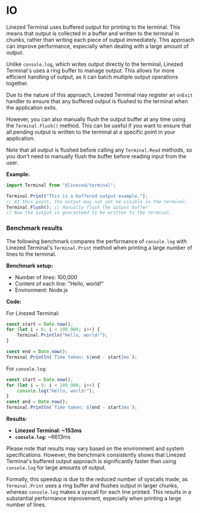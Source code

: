# IO

Linezed Terminal uses buffered output for printing to the terminal.
This means that output is collected in a buffer and written to
the terminal in chunks, rather than writing each piece of output
immediately. This approach can improve performance, especially when
dealing with a large amount of output.

Unlike `console.log`, which writes output directly to the terminal,
Linezed Terminal's uses a ring buffer to manage output. This allows
for more efficient handling of output, as it can batch multiple
output operations together.

Due to the nature of this approach, Linezed Terminal may register
an `onExit` handler to ensure that any buffered output is
flushed to the terminal when the application exits.

However, you can also manually flush the output buffer at any
time using the `Terminal.Flush()` method. This can be useful if
you want to ensure that all pending output is written to the
terminal at a specific point in your application.

Note that all output is flushed before calling any `Terminal.Read`
methods, so you don't need to manually flush the buffer before
reading input from the user.

**Example:**

```javascript
import Terminal from "@linezed/terminal";

Terminal.Print("This is a buffered output example.");
// At this point, the output may not yet be visible in the terminal.
Terminal.Flush(); // Manually flush the output buffer
// Now the output is guaranteed to be written to the terminal.
```

### Benchmark results

The following benchmark compares the performance of `console.log`
with Linezed Terminal's `Terminal.Print` method when printing
a large number of lines to the terminal.

**Benchmark setup:**
- Number of lines: 100,000
- Content of each line: "Hello, world!"
- Environment: Node.js

**Code:**

For Linezed Terminal:
```js
const start = Date.now();
for (let i = 0; i < 100_000; i++) {
    Terminal.Println("Hello, world!");
}

const end = Date.now();
Terminal.Println(`Time taken: ${end - start}ms`);
```

For `console.log`:
```js
const start = Date.now();
for (let i = 0; i < 100_000; i++) {
    console.log("Hello, world!");
}
const end = Date.now();
Terminal.Println(`Time taken: ${end - start}ms`);
```

**Results:**

- **Linezed Terminal: ~153ms**
- **`console.log`:** ~6613ms

Please note that results may vary based on the environment and system
specifications. However, the benchmark consistently shows that
Linezed Terminal's buffered output approach is significantly
faster than using `console.log` for large amounts of output.

Formally, this speedup is due to the reduced number of syscalls
made, as `Terminal.Print` uses a ring buffer and flushes output
in larger chunks, whereas `console.log` makes a syscall for each
line printed. This results in a substantial performance improvement,
especially when printing a large number of lines.